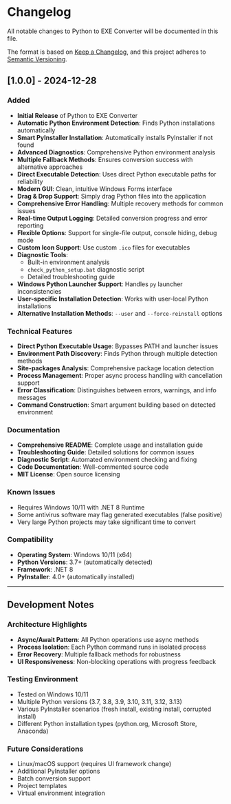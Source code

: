 # Changelog

All notable changes to Python to EXE Converter will be documented in this file.

The format is based on [Keep a Changelog](https://keepachangelog.com/en/1.0.0/),
and this project adheres to [Semantic Versioning](https://semver.org/spec/v2.0.0.html).

## [1.0.0] - 2024-12-28

### Added
- **Initial Release** of Python to EXE Converter
- **Automatic Python Environment Detection**: Finds Python installations automatically
- **Smart PyInstaller Installation**: Automatically installs PyInstaller if not found
- **Advanced Diagnostics**: Comprehensive Python environment analysis
- **Multiple Fallback Methods**: Ensures conversion success with alternative approaches
- **Direct Executable Detection**: Uses direct Python executable paths for reliability
- **Modern GUI**: Clean, intuitive Windows Forms interface
- **Drag & Drop Support**: Simply drag Python files into the application
- **Comprehensive Error Handling**: Multiple recovery methods for common issues
- **Real-time Output Logging**: Detailed conversion progress and error reporting
- **Flexible Options**: Support for single-file output, console hiding, debug mode
- **Custom Icon Support**: Use custom `.ico` files for executables
- **Diagnostic Tools**: 
  - Built-in environment analysis
  - `check_python_setup.bat` diagnostic script
  - Detailed troubleshooting guide
- **Windows Python Launcher Support**: Handles `py` launcher inconsistencies
- **User-specific Installation Detection**: Works with user-local Python installations
- **Alternative Installation Methods**: `--user` and `--force-reinstall` options

### Technical Features
- **Direct Python Executable Usage**: Bypasses PATH and launcher issues
- **Environment Path Discovery**: Finds Python through multiple detection methods
- **Site-packages Analysis**: Comprehensive package location detection
- **Process Management**: Proper async process handling with cancellation support
- **Error Classification**: Distinguishes between errors, warnings, and info messages
- **Command Construction**: Smart argument building based on detected environment

### Documentation
- **Comprehensive README**: Complete usage and installation guide
- **Troubleshooting Guide**: Detailed solutions for common issues
- **Diagnostic Script**: Automated environment checking and fixing
- **Code Documentation**: Well-commented source code
- **MIT License**: Open source licensing

### Known Issues
- Requires Windows 10/11 with .NET 8 Runtime
- Some antivirus software may flag generated executables (false positive)
- Very large Python projects may take significant time to convert

### Compatibility
- **Operating System**: Windows 10/11 (x64)
- **Python Versions**: 3.7+ (automatically detected)
- **Framework**: .NET 8
- **PyInstaller**: 4.0+ (automatically installed)

---

## Development Notes

### Architecture Highlights
- **Async/Await Pattern**: All Python operations use async methods
- **Process Isolation**: Each Python command runs in isolated process
- **Error Recovery**: Multiple fallback methods for robustness
- **UI Responsiveness**: Non-blocking operations with progress feedback

### Testing Environment
- Tested on Windows 10/11
- Multiple Python versions (3.7, 3.8, 3.9, 3.10, 3.11, 3.12, 3.13)
- Various PyInstaller scenarios (fresh install, existing install, corrupted install)
- Different Python installation types (python.org, Microsoft Store, Anaconda)

### Future Considerations
- Linux/macOS support (requires UI framework change)
- Additional PyInstaller options
- Batch conversion support
- Project templates
- Virtual environment integration